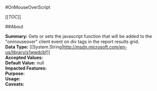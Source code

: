 #OnMouseOverScript

[[_TOC_]]

##About

**Summary:**  Gets or sets the javascript function that will be added to the "onmouseover" client event on div tags in the report results grid.   
**Data Type:** [[System.String|http://msdn.microsoft.com/en-us/library/s1wwdcbf]]  
**Accepted Values:**   
**Default Value:** null  
**Impacted Features:**   
**Purpose:**   
**Usage:**   
**Caveats:**   

